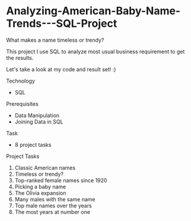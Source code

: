 # Analyzing-American-Baby-Name-Trends---SQL-Project
What makes a name timeless or trendy? 

This project I use SQL to analyze most usual business requirement to get the results. 

Let's take a look at my code and result set! :)

Technology 
  - SQL

Prerequisites
  - Data Manipulation
  - Joining Data in SQL

Task
  - 8 project tasks

Project Tasks 
  1. Classic American names
  2. Timeless or trendy?
  3. Top-ranked female names since 1920
  4. Picking a baby name
  5. The Olivia expansion
  6. Many males with the same name
  7. Top male names over the years
  8. The most years at number one
  
